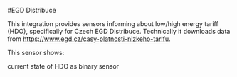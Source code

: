 #EGD Distribuce

This integration provides sensors informing about low/high energy tariff (HDO), specifically for Czech EGD Distribuce. Technically it downloads data from https://www.egd.cz/casy-platnosti-nizkeho-tarifu.

This sensor shows:

current state of HDO as binary sensor
